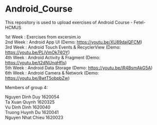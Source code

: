# Android_Course
This repository is used to upload exercises of Android Course - Fetel-HCMUS
  
  
1st Week : Exercises from excersim.io  
2nd Week : Android App UI (Demo: https://youtu.be/XU89dajQFCM)  
3rd Week : Android Touch Events & RecyclerView (Demo: https://youtu.be/PLjVmOk74OY)  
4th Week : Android Activity & Fragment (Demo: https://youtu.be/t2dNUnqHfIs)  
5th Week : Android Data Storage (Demo: https://youtu.be/iR4BsmAkG5A)  
6th Week : Android Camera & Network (Demo: https://youtu.be/8wtT5obpbZw)  

Members of group 4:  
  
Nguyen Dinh Duy       1620054  
Ta Xuan Quynh         1620325  
Vu Dinh Dinh          1620040  
Truong Huynh Du       1620041  
Nguyen Nhat Chieu     1620023
